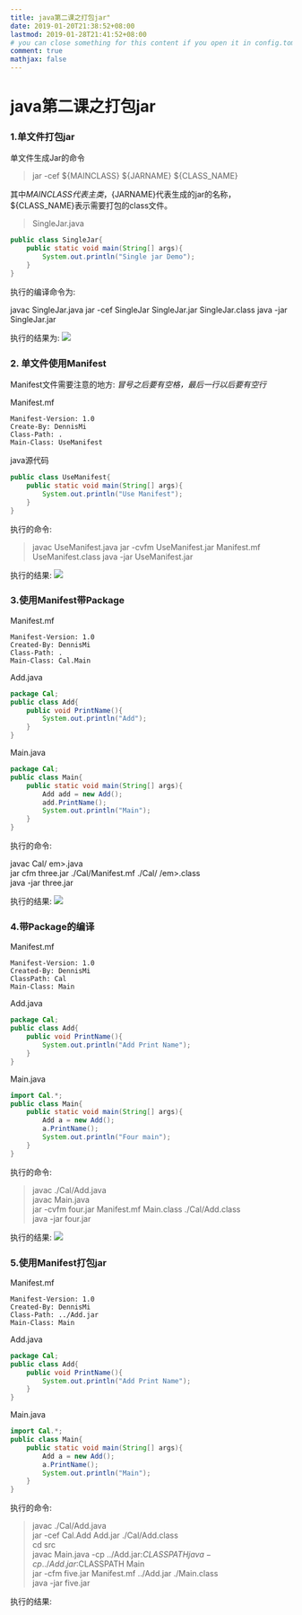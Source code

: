 ```yaml
---
title: java第二课之打包jar"
date: 2019-01-20T21:38:52+08:00
lastmod: 2019-01-28T21:41:52+08:00
# you can close something for this content if you open it in config.toml.
comment: true
mathjax: false
---
```


# java第二课之打包jar

### 1.单文件打包jar

单文件生成Jar的命令


>  jar -cef ${MAINCLASS} ${JARNAME} ${CLASS_NAME}


其中${MAINCLASS}代表主类，${JARNAME}代表生成的jar的名称，${CLASS_NAME}表示需要打包的class文件。


>  SingleJar.java


```java {linenos=table}
public class SingleJar{
    public static void main(String[] args){
        System.out.println("Single jar Demo");
    }
}
```

执行的编译命令为:

>
  javac SingleJar.java
  jar -cef SingleJar SingleJar.jar SingleJar.class
  java -jar SingleJar.jar
>

执行的结果为:
![](https://www.dennisthink.com/image/2019/01/one_singleJar.png)

### 2. 单文件使用Manifest

Manifest文件需要注意的地方:
*冒号之后要有空格，最后一行以后要有空行*

Manifest.mf

```{linenos=table}
Manifest-Version: 1.0
Create-By: DennisMi
Class-Path: .
Main-Class: UseManifest

```

java源代码

```java {linenos=table}
public class UseManifest{
    public static void main(String[] args){
        System.out.println("Use Manifest");
    }
}
```

执行的命令:


>  javac UseManifest.java
  jar -cvfm UseManifest.jar    Manifest.mf UseManifest.class
  java -jar UseManifest.jar


执行的结果:
![](https://www.dennisthink.com/image/2019/01/use_manifest.png)

### 3.使用Manifest带Package

Manifest.mf

``` {linenos=table}
Manifest-Version: 1.0
Created-By: DennisMi
Class-Path: .
Main-Class: Cal.Main

```

Add.java

```java {linenos=table}
package Cal;
public class Add{
    public void PrintName(){
        System.out.println("Add");
    }
}
```

Main.java

```java {linenos=table}
package Cal;
public class Main{
    public static void main(String[] args){
        Add add = new Add();
        add.PrintName();
        System.out.println("Main");
    }
}
```

执行的命令:

>
  javac Cal/ em>.java            
  jar cfm three.jar ./Cal/Manifest.mf ./Cal/ /em>.class            
  java -jar three.jar


执行的结果:
![](https://www.dennisthink.com/image/2019/01/three_use_manifest.png)

### 4.带Package的编译

Manifest.mf

```{linenos=table}
Manifest-Version: 1.0
Created-By: DennisMi
ClassPath: Cal
Main-Class: Main

```

Add.java

```java {linenos=table}
package Cal;
public class Add{
    public void PrintName(){
        System.out.println("Add Print Name");
    }
}
```

Main.java

```java {linenos=table}
import Cal.*;
public class Main{
    public static void main(String[] args){
        Add a = new Add();
        a.PrintName();
        System.out.println("Four main");
    }
}
```

执行的命令:

> javac ./Cal/Add.java             
  javac Main.java                    
  jar -cvfm four.jar Manifest.mf Main.class ./Cal/Add.class                
  java -jar four.jar                 

执行的结果:
![](https://www.dennisthink.com/image/2019/01/four_result.png)

### 5.使用Manifest打包jar

Manifest.mf

```{linenos=table}
Manifest-Version: 1.0
Created-By: DennisMi
Class-Path: ../Add.jar
Main-Class: Main

```

Add.java

```java {linenos=table}
package Cal;
public class Add{
    public void PrintName(){
        System.out.println("Add Print Name");
    }
}
```

Main.java

```java {linenos=table}
import Cal.*;
public class Main{
    public static void main(String[] args){
        Add a = new Add();
        a.PrintName();
        System.out.println("Main");
    }
}
```

执行的命令:

> javac ./Cal/Add.java            
  jar -cef Cal.Add Add.jar  ./Cal/Add.class            
  cd src            
  javac Main.java -cp ../Add.jar:$CLASSPATH            
  java -cp ../Add.jar:$CLASSPATH Main      
  jar -cfm five.jar Manifest.mf  ../Add.jar ./Main.class            
  java -jar five.jar

执行的结果: